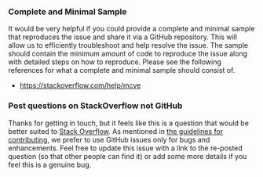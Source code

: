 
### Complete and Minimal Sample

It would be very helpful if you could provide a complete and minimal sample that reproduces the issue and share it via a GitHub repository. This will allow us to efficiently troubleshoot and help resolve the issue. The sample should contain the minimum amount of code to reproduce the issue along with detailed steps on how to reproduce. Please see the following references for what a complete and minimal sample should consist of.

- https://stackoverflow.com/help/mcve

### Post questions on StackOverflow not GitHub

Thanks for getting in touch, but it feels like this is a question that would be better suited to [Stack Overflow](http://stackoverflow.com/). As mentioned in [the guidelines for contributing](https://github.com/spring-projects/spring-security/blob/master/CONTRIBUTING.md#using-github-issues), we prefer to use GitHub issues only for bugs and enhancements. Feel free to update this issue with a link to the re-posted question (so that other people can find it) or add some more details if you feel this is a genuine bug.
